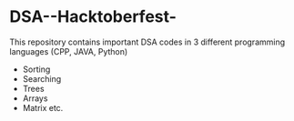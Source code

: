 # DSA--Hacktoberfest-
This repository contains important DSA codes in 3 different programming languages (CPP, JAVA, Python)
- Sorting
- Searching
- Trees
- Arrays
- Matrix etc.

